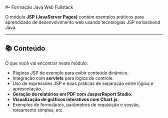 #– Formação Java Web Fullstack

O módulo **JSP (JavaServer Pages)** contém exemplos práticos para aprendizado de desenvolvimento web usando tecnologias JSP no backend Java.

---

## 📚 Conteúdo

O que você vai encontrar neste módulo:

- Páginas JSP de exemplo para exibir conteúdo dinâmico.  
- Integração com **servlets** para lógica de controle.  
- Uso de expressões JSP e boas práticas de separação entre lógica e apresentação.  
- **Geração de relatórios em PDF com JasperReport Studio**.  
- **Visualização de gráficos interativos com Chart.js**.  
- Exemplos de formulários, parâmetros de requisição e sessão, roteamento simples, etc.  

